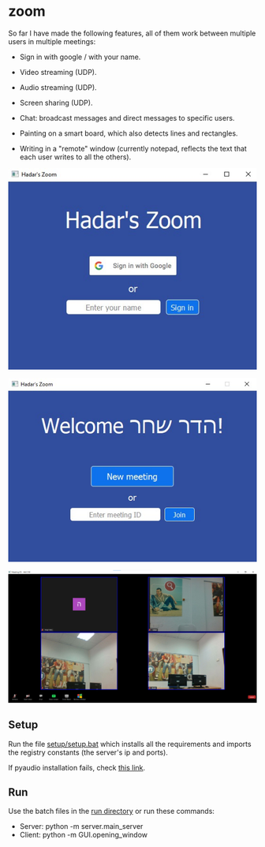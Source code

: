# zoom

So far I have made the following features, all of them work between multiple users in multiple meetings:
- Sign in with google / with your name.

- Video streaming (UDP).
- Audio streaming (UDP).
- Screen sharing  (UDP).

- Chat: broadcast messages and direct messages to specific users.
- Painting on a smart board, which also detects lines and rectangles.
- Writing in a "remote" window (currently notepad, reflects the text that each user writes to all the others).

![alt text](screenshots/opening_window.jpg?raw=true)

![alt text](screenshots/join_meeting_frame.jpg?raw=true)

![alt text](screenshots/4users.png?raw=true)

## Setup
Run the file [setup/setup.bat](setup/setup.bat) which installs all the requirements and 
imports the registry constants (the server's ip and ports).

If pyaudio installation fails, check [this link](https://stackoverflow.com/a/55630212).

## Run
Use the batch files in the [run directory](run) or run these commands: 
- Server: python -m server.main_server
- Client: python -m GUI.opening_window